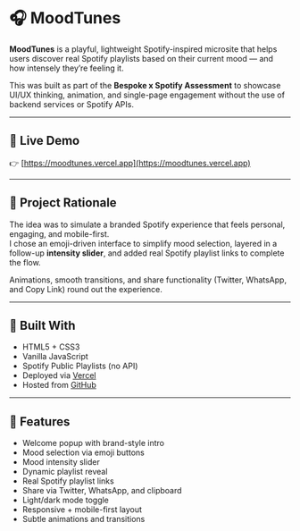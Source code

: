 # 🎧 MoodTunes

**MoodTunes** is a playful, lightweight Spotify-inspired microsite that helps users discover real Spotify playlists based on their current mood — and how intensely they’re feeling it.

This was built as part of the **Bespoke x Spotify Assessment** to showcase UI/UX thinking, animation, and single-page engagement without the use of backend services or Spotify APIs.

---

## 🚀 Live Demo

👉 [https://moodtunes.vercel.app](https://moodtunes.vercel.app)

---

## 🧠 Project Rationale

The idea was to simulate a branded Spotify experience that feels personal, engaging, and mobile-first.  
I chose an emoji-driven interface to simplify mood selection, layered in a follow-up **intensity slider**, and added real Spotify playlist links to complete the flow.

Animations, smooth transitions, and share functionality (Twitter, WhatsApp, and Copy Link) round out the experience.

---

## 🔧 Built With

- HTML5 + CSS3
- Vanilla JavaScript
- Spotify Public Playlists (no API)
- Deployed via [Vercel](https://vercel.com/)
- Hosted from [GitHub](https://github.com/your-username/moodtunes)

---

## 🎯 Features

- Welcome popup with brand-style intro
- Mood selection via emoji buttons
- Mood intensity slider
- Dynamic playlist reveal
- Real Spotify playlist links
- Share via Twitter, WhatsApp, and clipboard
- Light/dark mode toggle
- Responsive + mobile-first layout
- Subtle animations and transitions


